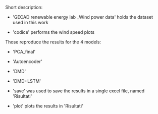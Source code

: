 Short description:

- 'GECAD renewable energy lab _Wind power data' holds the dataset used in this work

- 'codice' performs the wind speed plots

Those reproduce the results for the 4 models:
- 'PCA_final'
- 'Autoencoder'
- 'DMD'
- 'DMD+LSTM'

- 'save' was used to save the results in a single excel file, named 'Risultati'

- 'plot' plots the results in 'Risultati'
